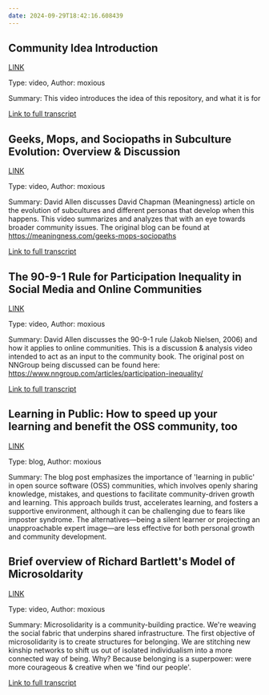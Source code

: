 ```yaml
---
date: 2024-09-29T18:42:16.608439
---
```


## Community Idea Introduction

[LINK](https://youtu.be/j36lhnAiJ0g)

Type: video, Author: moxious

Summary: This video introduces the idea of this repository, and what it is for

[Link to full transcript](community-idea-introduction.md)

## Geeks, Mops, and Sociopaths in Subculture Evolution: Overview & Discussion

[LINK](https://www.youtube.com/watch?v=TAHsLFW0tzM)

Type: video, Author: moxious

Summary: David Allen discusses David Chapman (Meaningness) article on the evolution of subcultures and different personas that develop when this happens. This video summarizes and analyzes that with an eye towards broader community issues. The original blog can be found at https://meaningness.com/geeks-mops-sociopaths

[Link to full transcript](geeks-mops-and-sociopaths-in-subculture-evolution-overview-discussion.md)

## The 90-9-1 Rule for Participation Inequality in Social Media and Online Communities

[LINK](https://youtu.be/gKvXsLUInjs)

Type: video, Author: moxious

Summary: David Allen discusses the 90-9-1 rule (Jakob Nielsen, 2006) and how it applies to online communities.  This is a discussion & analysis video intended to act as an input to the community book. The original post on NNGroup being discussed can be found here: https://www.nngroup.com/articles/participation-inequality/

[Link to full transcript](the-90-9-1-rule-for-participation-inequality-in-social-media-and-online-communities.md)

## Learning in Public: How to speed up your learning and benefit the OSS community, too

[LINK](https://grafana.com/blog/2023/09/22/learning-in-public-how-to-speed-up-your-learning-and-benefit-the-oss-community-too/)

Type: blog, Author: moxious

Summary: The blog post emphasizes the importance of 'learning in public' in open source software (OSS) communities, which involves openly sharing knowledge, mistakes, and questions to facilitate community-driven growth and learning. This approach builds trust, accelerates learning, and fosters a supportive environment, although it can be challenging due to fears like imposter syndrome. The alternatives—being a silent learner or projecting an unapproachable expert image—are less effective for both personal growth and community development.

## Brief overview of Richard Bartlett's Model of Microsoldarity

[LINK](https://youtu.be/KmrPkqrRIIE)

Type: video, Author: moxious

Summary: Microsolidarity is a community-building practice. We're weaving the social fabric that underpins shared infrastructure. The first objective of microsolidarity is to create structures for belonging. We are stitching new kinship networks to shift us out of isolated individualism into a more connected way of being. Why? Because belonging is a superpower: were more courageous & creative when we 'find our people'.

[Link to full transcript](brief-overview-of-richard-bartlett-s-model-of-microsoldarity.md)

